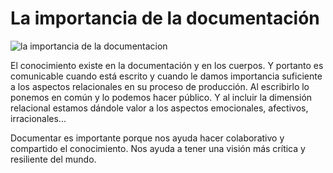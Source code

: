 # La importancia de la documentación #

![la importancia de la documentacion](https://github.com/docART/documentacion/blob/recipe/prototyping/grafemas/importancia.jpeg)

El conocimiento existe en la documentación y en los cuerpos. Y portanto es comunicable cuando está escrito y cuando le damos importancia suficiente a los aspectos relacionales en su proceso de producción. Al escribirlo lo ponemos en común y lo podemos hacer público. Y al incluir la dimensión relacional estamos dándole valor a los aspectos emocionales, afectivos, irracionales... 

Documentar es importante porque nos ayuda hacer colaborativo y compartido el conocimiento. Nos ayuda a tener una visión más crítica y resiliente del mundo.  
